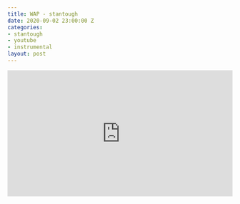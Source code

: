 ```yaml
---
title: WAP - stantough
date: 2020-09-02 23:00:00 Z
categories:
- stantough
- youtube
- instrumental
layout: post
---
```


<style>.embed-container { position: relative; padding-bottom: 56.25%; height: 0; overflow: hidden; max-width: 100%; } .embed-container iframe, .embed-container object, .embed-container embed { position: absolute; top: 0; left: 0; width: 100%; height: 100%; }</style><div class='embed-container'><iframe src='https://www.youtube.com/embed/uj89IV8VCsw' frameborder='0' allowfullscreen></iframe></div>
